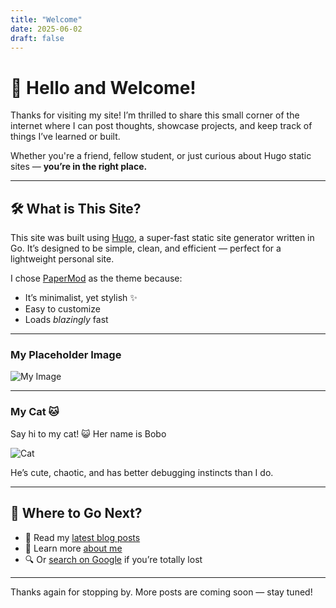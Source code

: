 ```yaml
---
title: "Welcome"
date: 2025-06-02
draft: false
---
```


# 👋 Hello and Welcome!

Thanks for visiting my site! I’m thrilled to share this small corner of the internet where I can post thoughts, showcase projects, and keep track of things I’ve learned or built.

Whether you're a friend, fellow student, or just curious about Hugo static sites — **you’re in the right place.**

---

## 🛠️ What is This Site?

This site was built using [Hugo](https://gohugo.io), a super-fast static site generator written in Go. It’s designed to be simple, clean, and efficient — perfect for a lightweight personal site.

I chose [PaperMod](https://github.com/adityatelange/hugo-PaperMod) as the theme because:
- It’s minimalist, yet stylish ✨
- Easy to customize
- Loads *blazingly* fast

---

### My Placeholder Image

![My Image](https://pan1018.github.io/my-hugo-site/images/myphoto.jpeg)

---

### My Cat 🐱

Say hi to my cat! 😺 Her name is Bobo

![Cat](https://pan1018.github.io/my-hugo-site/images/cat.jpg)

He’s cute, chaotic, and has better debugging instincts than I do.

---

## 🧭 Where to Go Next?

- 📝 Read my [latest blog posts](/posts/)
- 🙋 Learn more [about me](/about/)
- 🔍 Or [search on Google](https://google.com) if you’re totally lost

---

Thanks again for stopping by. More posts are coming soon — stay tuned!
